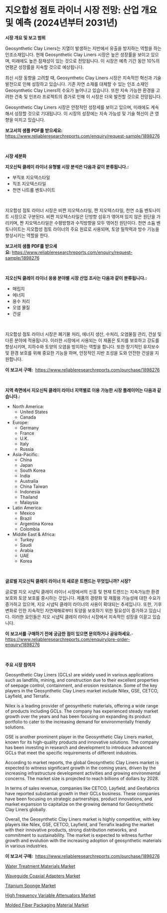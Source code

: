<p><h1>지오합성 점토 라이너 시장 전망: 산업 개요 및 예측 (2024년부터 2031년)</h1></p><p><strong>시장 개요 및 보고 범위</strong></p>
<p><p>Geosynthetic Clay Liners는 지열이 발생하는 지반에서 유출을 방지하는 역할을 하는 인조소재입니다. 현재 Geosynthetic Clay Liners 시장은 높은 성장률을 보이고 있으며, 미래에도 높은 잠재성이 있는 것으로 전망됩니다. 이 시장은 예측 기간 동안 10%의 연평균 성장률을 지속할 것으로 예상됩니다.</p><p>최신 시장 동향을 고려할 때, Geosynthetic Clay Liners 시장은 지속적인 혁신과 기술 발전으로 인해 성장하고 있습니다. 기존 자연 소재를 대체할 수 있는 인조 소재인 Geosynthetic Clay Liners의 수요가 늘어나고 있습니다. 또한 지속 가능한 환경을 고려한 건축 및 인프라 프로젝트의 증가로 인해 이 시장은 더욱 발전할 것으로 전망됩니다.</p><p>Geosynthetic Clay Liners 시장은 안정적인 성장세를 보이고 있으며, 미래에도 계속해서 성장할 것으로 기대됩니다. 이 시장의 성장에는 지속 가능성 및 기술 혁신이 큰 영향을 미치고 있습니다.</p></p>
<p><strong>보고서의 샘플 PDF를 받으세요:</strong> <a href="https://www.reliableresearchreports.com/enquiry/request-sample/1898276">https://www.reliableresearchreports.com/enquiry/request-sample/1898276</a></p>
<p>&nbsp;</p>
<p><strong>시장 세분화</strong></p>
<p><strong>지오신틱 클레이 라이너 유형별 시장 분석은 다음과 같이 분류됩니다.:</strong></p>
<p><ul><li>부직포 지오텍스타일</li><li>직조 지오텍스타일</li><li>천연 나트륨 벤토나이트</li></ul></p>
<p>&nbsp;</p>
<p><p>지오합성 점토 라이너 시장은 비짠 지오텍스타일, 짠 지오텍스타일, 천연 소듐 벤토나이트 시장으로 구분된다. 비짠 지오텍스타일은 단방향 섬유가 엮어져 있지 않은 원단을 가리키며, 짠 지오텍스타일은 수평방향과 수직방향을 모두 엮어진 원단이다. 천연 소듐 벤토나이트는 지오합성 점토 라이너의 주요 원료로 사용되며, 토양 밀착력과 방수 기능을 향상시키는 역할을 한다.</p></p>
<p><strong>보고서의 샘플 PDF를 받으세요:</strong>&nbsp;<a href="https://www.reliableresearchreports.com/enquiry/request-sample/1898276">https://www.reliableresearchreports.com/enquiry/request-sample/1898276</a></p>
<p>&nbsp;</p>
<p><strong> 지오신틱 클레이 라이너 응용 분야별 시장 산업 조사는 다음과 같이 분류됩니다.:</strong></p>
<p><ul><li>매립지</li><li>에너지</li><li>용수 처리</li><li>오염 물질</li><li>건설</li></ul></p>
<p>&nbsp;</p>
<p><p>지오합성 점토 라이너 시장은 폐기물 처리, 에너지 생산, 수처리, 오염물질 관리, 건설 및 다른 분야에 적용됩니다. 이러한 시장에서 사용되는 이 제품은 토지를 보호하고 강도를 향상시키며, 지하수와 토양의 오염을 방지하는 역할을 합니다. 또한 장기적인 유지보수 및 환경 보호를 위해 중요한 기능을 하며, 안정적인 지반 조성을 도와 안전한 건설을 지원합니다.</p></p>
<p><strong>이 보고서 구매:</strong>&nbsp; <a href="https://www.reliableresearchreports.com/purchase/1898276">https://www.reliableresearchreports.com/purchase/1898276</a></p>
<p>&nbsp;</p>
<p><strong>지역 측면에서 지오신틱 클레이 라이너 지역별로 이용 가능한 시장 플레이어는 다음과 같습니다.:</strong></p>
<p><ul>
    <li>
        North America:
        <ul>
            <li>United States</li>
            <li>Canada</li>
        </ul>
    </li>
    <li>
        Europe:
        <ul>
            <li>Germany</li>
            <li>France</li>
            <li>U.K.</li>
            <li>Italy</li>
            <li>Russia</li>
        </ul>
    </li>
    <li>
        Asia-Pacific:
        <ul>
            <li>China</li>
            <li>Japan</li>
            <li>South Korea</li>
            <li>India</li>
            <li>Australia</li>
            <li>China Taiwan</li>
            <li>Indonesia</li>
            <li>Thailand</li>
            <li>Malaysia</li>
        </ul>
    </li>
    <li>
        Latin America:
        <ul>
            <li>Mexico</li>
            <li>Brazil</li>
            <li>Argentina Korea</li>
            <li>Colombia</li>
        </ul>
    </li>
    <li>
        Middle East & Africa:
        <ul>
            <li>Turkey</li>
            <li>Saudi</li>
            <li>Arabia</li>
            <li>UAE</li>
            <li>Korea</li>
        </ul>
    </li>
    </ul></p>
<p>&nbsp;</p>
<p><strong>글로벌 지오신틱 클레이 라이너 의 새로운 트렌드는 무엇입니까? 시장?</strong></p>
<p><p>글로벌 지오 시냅틱 클레이 라이너 시장에서의 신흥 및 현재 트렌드는 지속가능한 환경 보호와 토양 보호를 중시하는 것입니다. 제품의 경량화 및 재활용 가능성에 대한 수요가 증가하고 있으며, 지오 시냅틱 클레이 라이너의 사용이 확대되는 추세입니다. 또한, 기후 변화로 인한 지속적인 자연재해로부터 토양을 보호하기 위한 필요성이 증가하고 있습니다. 이러한 요인들은 지오 시냅틱 클레이 라이너 시장에서 지속적인 성장을 이끌고 있습니다.</p></p>
<p><strong>이 보고서를 구매하기 전에 궁금한 점이 있으면 문의하거나 공유하세요.</strong>- <a href="https://www.reliableresearchreports.com/enquiry/pre-order-enquiry/1898276">https://www.reliableresearchreports.com/enquiry/pre-order-enquiry/1898276</a></p>
<p>&nbsp;</p>
<p><strong>주요 시장 참여자</strong></p>
<p><p>Geosynthetic Clay Liners (GCLs) are widely used in various applications such as landfills, mining, and construction due to their excellent properties of seepage control, containment, and erosion resistance. Some of the key players in the Geosynthetic Clay Liners market include Nilex, GSE, CETCO, Layfield, and Terrafix.</p><p>Nilex is a leading provider of geosynthetic materials, offering a wide range of products including GCLs. The company has experienced steady market growth over the years and has been focusing on expanding its product portfolio to cater to the increasing demand for environmentally friendly solutions.</p><p>GSE is another prominent player in the Geosynthetic Clay Liners market, known for its high-quality products and innovative solutions. The company has been investing in research and development to introduce advanced GCLs that meet the specific requirements of different industries.</p><p>According to market reports, the global Geosynthetic Clay Liners market is expected to witness significant growth in the coming years, driven by the increasing infrastructure development activities and growing environmental concerns. The market size is projected to reach billions of dollars by 2028.</p><p>In terms of sales revenue, companies like CETCO, Layfield, and Geofabrics have reported substantial growth in their GCLs business. These companies have been focusing on strategic partnerships, product innovations, and market expansion to capitalize on the growing demand for Geosynthetic Clay Liners globally.</p><p>Overall, the Geosynthetic Clay Liners market is highly competitive, with key players like Nilex, GSE, CETCO, Layfield, and Terrafix leading the market with their innovative products, strong distribution networks, and commitment to sustainability. The market is expected to witness further growth and evolution with the increasing adoption of geosynthetic materials in various industries.</p></p>
<p><strong>이 보고서 구매:</strong>&nbsp;&nbsp;<a href="https://www.reliableresearchreports.com/purchase/1898276">https://www.reliableresearchreports.com/purchase/1898276</a></p>
<p><p><a href="https://issuu.com/reportprime-2/docs/water-treatment-materials-market-size-2030.pptx">Water Treatment Materials Market</a></p><p><a href="https://view.publitas.com/reportprime-1/waveguide-coaxial-adapters-market-size-reflecting-a-forecast-till-2031-market-by-type-by-application-and-by-geography/">Waveguide Coaxial Adapters Market</a></p><p><a href="https://github.com/provorikovar/Market-Research-Report-List-3/blob/main/titanium-sponge-market.md">Titanium Sponge Market</a></p><p><a href="https://view.publitas.com/reportprime-1/high-frequency-variable-attenuators-market-size-and-growth-market-segmentation-regional-and-country-breakdowns-and-market-trends-for-period-from-2024-2031/">High frequency Variable Attenuators Market</a></p><p><a href="https://skillful-vermicelli-b89.notion.site/Molded-Fiber-Packaging-Material-Market-Size-and-Growth-Market-Segmentation-Regional-and-Country-Br-b5b44133a3e643d49455c8b316dddb1a">Molded Fiber Packaging Material Market</a></p></p>
